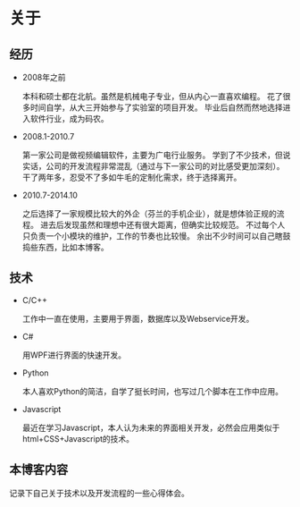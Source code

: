 # 关于

## 经历

* 2008年之前

  本科和硕士都在北航。虽然是机械电子专业，但从内心一直喜欢编程。
  花了很多时间自学，从大三开始参与了实验室的项目开发。
  毕业后自然而然地选择进入软件行业，成为码农。

* 2008.1-2010.7

  第一家公司是做视频编辑软件，主要为广电行业服务。
  学到了不少技术，但说实话，公司的开发流程非常混乱（通过与下一家公司的对比感受更加深刻）。
  干了两年多，忍受不了多如牛毛的定制化需求，终于选择离开。

* 2010.7-2014.10

  之后选择了一家规模比较大的外企（芬兰的手机企业），就是想体验正规的流程。
  进去后发现虽然和理想中还有很大距离，但确实比较规范。
  不过每个人只负责一个小模块的维护，工作的节奏也比较慢。
  余出不少时间可以自己瞎鼓捣些东西，比如本博客。

## 技术

* C/C++

  工作中一直在使用，主要用于界面，数据库以及Webservice开发。

* C#

  用WPF进行界面的快速开发。

* Python

  本人喜欢Python的简洁，自学了挺长时间，也写过几个脚本在工作中应用。

* Javascript

  最近在学习Javascript，本人认为未来的界面相关开发，必然会应用类似于html+CSS+Javascript的技术。

## 本博客内容

  记录下自己关于技术以及开发流程的一些心得体会。